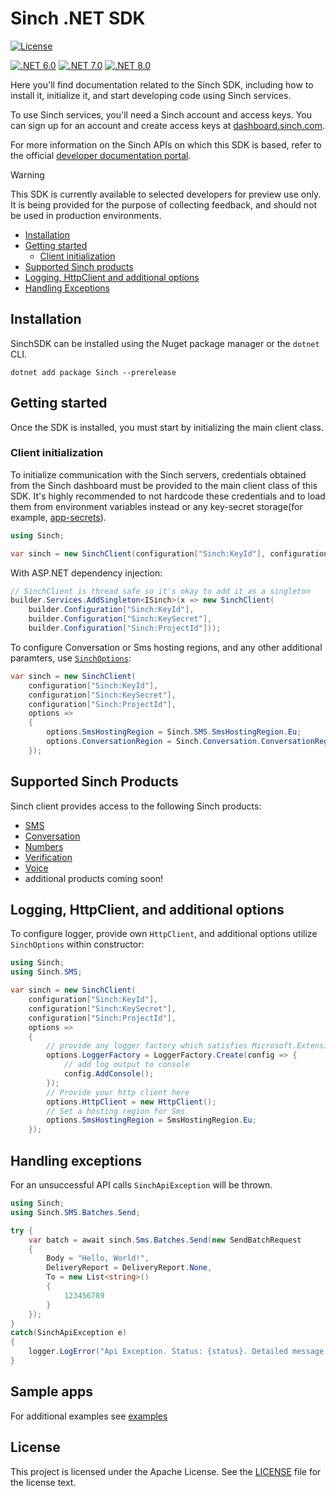 # Sinch .NET SDK

[![License](https://img.shields.io/badge/License-Apache_2.0-blue.svg)](https://github.com/sinch/sinch-sdk-dotnet/blob/main/LICENSE)

[![.NET 6.0](https://img.shields.io/badge/.NET-6.0-blue.svg)](https://dotnet.microsoft.com/en-us/download/dotnet/6.0)
[![.NET 7.0](https://img.shields.io/badge/.NET-7.0-blue.svg)](https://dotnet.microsoft.com/en-us/download/dotnet/7.0)
[![.NET 8.0](https://img.shields.io/badge/.NET-8.0-blue.svg)](https://dotnet.microsoft.com/en-us/download/dotnet/8.0)

Here you'll find documentation related to the Sinch <language> SDK, including how to install it, initialize it, and start developing <language> code using Sinch services.

To use Sinch services, you'll need a Sinch account and access keys. You can sign up for an account and create access keys at [dashboard.sinch.com](https://dashboard.sinch.com).

For more information on the Sinch APIs on which this SDK is based, refer to the official [developer documentation portal](developers.sinch.com).

> [!WARNING]
> This SDK is currently available to selected developers for preview use only. It is being provided for the purpose of collecting feedback, and should not be used in production environments.

- [Installation](#installation)
- [Getting started](#getting-started)
  - [Client initialization](#client-initialization)
- [Supported Sinch products](#supported-sinch-products)
- [Logging, HttpClient and additional options](#logging-httpclient-and-additional-options)
- [Handling Exceptions](#handling-exceptions)

## Installation

SinchSDK can be installed using the Nuget package manager or the `dotnet` CLI.

```
dotnet add package Sinch --prerelease
```

## Getting started

Once the SDK is installed, you must start by initializing the main client class.

### Client initialization

To initialize communication with the Sinch servers, credentials obtained from the Sinch dashboard must be provided to the main client class of this SDK. It's highly recommended to not hardcode these credentials and to load them from environment variables instead or any key-secret storage(for example, [app-secrets](https://learn.microsoft.com/en-us/aspnet/core/security/app-secrets?view=aspnetcore-7.0)).

```csharp
using Sinch;

var sinch = new SinchClient(configuration["Sinch:KeyId"], configuration["Sinch:KeySecret"], configuration["Sinch:ProjectId"]);
```

With ASP.NET dependency injection:

```csharp
// SinchClient is thread safe so it's okay to add it as a singleton
builder.Services.AddSingleton<ISinch>(x => new SinchClient(
    builder.Configuration["Sinch:KeyId"],
    builder.Configuration["Sinch:KeySecret"],
    builder.Configuration["Sinch:ProjectId"]));
```

To configure Conversation or Sms hosting regions, and any other additional paramters, use [`SinchOptions`](https://github.com/sinch/sinch-sdk-dotnet/blob/main/src/Sinch/SinchOptions.cs):

```csharp
var sinch = new SinchClient(
    configuration["Sinch:KeyId"],
    configuration["Sinch:KeySecret"],
    configuration["Sinch:ProjectId"],
    options =>
    {
        options.SmsHostingRegion = Sinch.SMS.SmsHostingRegion.Eu;
        options.ConversationRegion = Sinch.Conversation.ConversationRegion.Eu;
    });
```

## Supported Sinch Products

Sinch client provides access to the following Sinch products:

- [SMS](https://developers.sinch.com/docs/sms/)
- [Conversation](https://developers.sinch.com/docs/conversation/)
- [Numbers](https://developers.sinch.com/docs/numbers/)
- [Verification](https://developers.sinch.com/docs/verification/)
- [Voice](https://developers.sinch.com/docs/voice/)
- additional products coming soon!

## Logging, HttpClient, and additional options

To configure logger, provide own `HttpClient`, and additional options utilize `SinchOptions` within constructor:

```csharp
using Sinch;
using Sinch.SMS;

var sinch = new SinchClient(
    configuration["Sinch:KeyId"],
    configuration["Sinch:KeySecret"],
    configuration["Sinch:ProjectId"],
    options =>
    {
        // provide any logger factory which satisfies Microsoft.Extensions.Logging.ILoggerFactory
        options.LoggerFactory = LoggerFactory.Create(config => {
            // add log output to console
            config.AddConsole();
        });
        // Provide your http client here
        options.HttpClient = new HttpClient();
        // Set a hosting region for Sms
        options.SmsHostingRegion = SmsHostingRegion.Eu;
    });
```

## Handling exceptions

For an unsuccessful API calls `SinchApiException` will be thrown.

```csharp
using Sinch;
using Sinch.SMS.Batches.Send;

try {
    var batch = await sinch.Sms.Batches.Send(new SendBatchRequest
    {
        Body = "Hello, World!",
        DeliveryReport = DeliveryReport.None,
        To = new List<string>()
        {
            123456789
        }
    });
}
catch(SinchApiException e)
{
    logger.LogError("Api Exception. Status: {status}. Detailed message: {message}", e.Status, e.DetailedMessage);
}
```

## Sample apps

For additional examples see [examples](https://github.com/sinch/sinch-sdk-dotnet/tree/main/examples)

## License

This project is licensed under the Apache License. See the [LICENSE](license.md) file for the license text.



